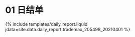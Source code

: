 # 01 日结单

{% include  templates/daily_report.liquid jdata=site.data.daily_report.trademax_205498_20210401 %}